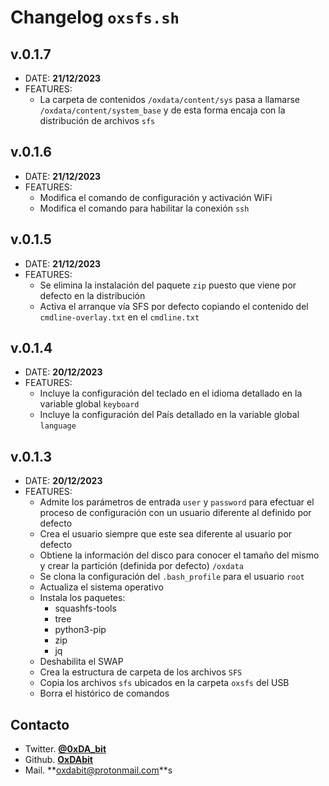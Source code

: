 # Changelog `oxsfs.sh`

## v.0.1.7

- DATE: **21/12/2023**
- FEATURES:
  - La carpeta de contenidos `/oxdata/content/sys` pasa a llamarse `/oxdata/content/system_base` y de esta forma encaja con la distribución de archivos `sfs`

## v.0.1.6

- DATE: **21/12/2023**
- FEATURES:
  - Modifica el comando de configuración y activación WiFi
  - Modifica el comando para habilitar la conexión `ssh`

## v.0.1.5

- DATE: **21/12/2023**
- FEATURES:
  - Se elimina la instalación del paquete `zip` puesto que viene por defecto en la distribución
  - Activa el arranque vía SFS por defecto copiando el contenido del `cmdline-overlay.txt` en el `cmdline.txt`

## v.0.1.4

- DATE: **20/12/2023**
- FEATURES:
  - Incluye la configuración del teclado en el idioma detallado en la variable global `keyboard`
  - Incluye la configuración del País detallado en la variable global `language`

## v.0.1.3

- DATE: **20/12/2023**
- FEATURES:
  - Admite los parámetros de entrada `user` y `password` para efectuar el proceso de configuración con un usuario diferente al definido por defecto
  - Crea el usuario siempre que este sea diferente al usuario por defecto
  - Obtiene la información del disco para conocer el tamaño del mismo y crear la partición (definida por defecto) `/oxdata`
  - Se clona la configuración del `.bash_profile` para el usuario `root`
  - Actualiza el sistema operativo
  - Instala los paquetes:
    - squashfs-tools
    - tree
    - python3-pip
    - zip
    - jq
  - Deshabilita el SWAP
  - Crea la estructura de carpeta de los archivos `SFS`
  - Copia los archivos `sfs` ubicados en la carpeta `oxsfs` del USB
  - Borra el histórico de comandos

## Contacto

- Twitter. [**@0xDA_bit**](https://twitter.com/0xDA_bit)
- Github. [**OxDAbit**](https://github.com/OxDAbit)
- Mail. **<oxdabit@protonmail.com>**s
